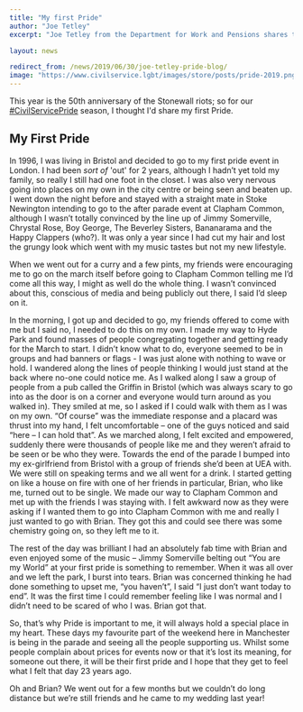```yaml
---
title: "My first Pride"
author: "Joe Tetley"
excerpt: "Joe Tetley from the Department for Work and Pensions shares their experience of their first Pride."

layout: news

redirect_from: /news/2019/06/30/joe-tetley-pride-blog/
image: "https://www.civilservice.lgbt/images/store/posts/pride-2019.png"
---
```


This year is the 50th anniversary of the Stonewall riots; so for our [#CivilServicePride](https://twitter.com/search?q=%23civilservicepride) season, I thought I'd share my first Pride.

## My First Pride

In 1996, I was living in Bristol and decided to go to my first pride event in London.  I had been *sort of* 'out' for 2 years, although I hadn’t yet told my family, so really I still had one foot in the closet.  I was also very nervous going into places on my own in the city centre or being seen and beaten up.  I went down the night before and stayed with a straight mate in Stoke Newington intending to go to the after parade event at Clapham Common, although I wasn’t totally convinced by the line up of Jimmy Somerville, Chrystal Rose, Boy George, The Beverley Sisters, Bananarama and the Happy Clappers (who?).  It was only a year since I had cut my hair and lost the grungy look which went with my music tastes but not my new lifestyle.

When we went out for a curry and a few pints, my friends were encouraging me to go on the march itself before going to Clapham Common telling me I’d come all this way, I might as well do the whole thing.  I wasn’t convinced about this, conscious of media and being publicly out there, I said I’d sleep on it.

In the morning, I got up and decided to go, my friends offered to come with me but I said no, I needed to do this on my own.  I made my way to Hyde Park and found masses of people congregating together and getting ready for the March to start.  I didn’t know what to do, everyone seemed to be in groups and had banners or flags - I was just alone with nothing to wave or hold.  I wandered along the lines of people thinking I would just stand at the back where no-one could notice me.   As I walked along I saw a group of people from a pub called the Griffin in Bristol (which was always scary to go into as the door is on a corner and everyone would turn around as you walked in).  They smiled at me, so I asked if I could walk with them as I was on my own.  “Of course” was the immediate response and a placard was thrust into my hand, I felt uncomfortable – one of the guys noticed and said “here – I can hold that”.
As we marched along, I felt excited and empowered, suddenly there were thousands of people like me and they weren’t afraid to be seen or be who they were.  Towards the end of the parade I bumped into my ex-girlfriend from Bristol with a group of friends she’d been at UEA with.  We were still on speaking terms and we all went for a drink.  I started getting on like a house on fire with one of her friends in particular, Brian, who like me, turned out to be single.  We made our way to Clapham Common and met up with the friends I was staying with.  I felt awkward now as they were asking if I wanted them to go into Clapham Common with me and really I just wanted to go with Brian.  They got this and could see there was some chemistry going on, so they left me to it.

The rest of the day was brilliant I had an absolutely fab time with Brian and even enjoyed some of the music – Jimmy Somerville belting out “You are my World” at your first pride is something to remember.  When it was all over and we left the park, I burst into tears.  Brian was concerned thinking he had done something to upset me, “you haven’t”, I said “I just don’t want today to end”.  It was the first time I could remember feeling like I was normal and I didn’t need to be scared of who I was.  Brian got that.

So, that’s why Pride is important to me, it will always hold a special place in my heart.  These days my favourite part of the weekend here in Manchester is being in the parade and seeing all the people supporting us.  Whilst some people complain about prices for events now or that it’s lost its meaning, for someone out there, it will be their first pride and I hope that they get to feel what I felt that day 23 years ago.

Oh and Brian?  We went out for a few months but we couldn’t do long distance but we’re still friends and he came to my wedding last year!